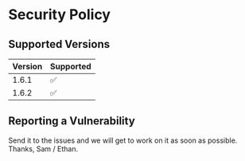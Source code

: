 # Security Policy

## Supported Versions

| Version | Supported          |
| ------- | ------------------ |
| 1.6.1| :white_check_mark: |
| 1.6.2| :white_check_mark: |


## Reporting a Vulnerability

Send it to the issues and we will get to work on it as soon as possible. Thanks, Sam / Ethan.

